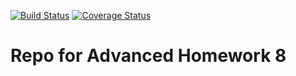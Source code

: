 [![Build Status](https://travis-ci.org/coltenw/advance_rpn.svg?branch=master)](https://travis-ci.org/coltenw/advance_rpn)
[![Coverage Status](https://coveralls.io/repos/github/coltenw/advance_rpn/badge.svg)](https://coveralls.io/github/coltenw/advance_rpn)

# Repo for Advanced Homework 8


